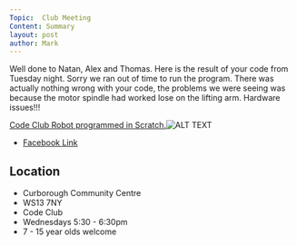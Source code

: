 ```yaml
---
Topic:  Club Meeting
Content: Summary
layout: post
author: Mark
---
```

Well done to Natan, Alex and Thomas. Here is the result of your code from Tuesday night. Sorry we ran out of time to run the program. There was actually nothing wrong with your code, the problems we were seeing was because the motor spindle had worked lose on the lifting arm. Hardware issues!!!

[Code Club Robot programmed in Scratch.](https://www.facebook.com/720665616418529/videos/490222384907334)![ALT TEXT](https://scontent.fbhx6-1.fna.fbcdn.net/v/t15.13418-10/71319672_2427800774152767_1491296272479420416_n.jpg?stp=dst-jpg_s720x720&_nc_cat=105&ccb=1-7&_nc_sid=ad6a45&_nc_ohc=Dtv4XlPqlEwAX9Ky1L3&_nc_ht=scontent.fbhx6-1.fna&edm=AKK4YLsEAAAA&oh=00_AfDw1mC-xuVHAIReQzgyFm4sESL7tRttAikLsNJ1aCBeiQ&oe=652B7BFF)

* [Facebook Link](https://www.facebook.com/1481985248595237/posts/2330612860399134/)

## Location

* Curborough Community Centre
* WS13 7NY
* Code Club
* Wednesdays 5:30 - 6:30pm
* 7 - 15 year olds welcome

